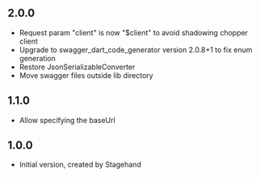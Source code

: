 ## 2.0.0

- Request param "client" is now "$client" to avoid shadowing chopper client
- Upgrade to swagger_dart_code_generator version 2.0.8+1 to fix enum generation
- Restore JsonSerializableConverter
- Move swagger files outside lib directory

## 1.1.0

- Allow specifying the baseUrl

## 1.0.0

- Initial version, created by Stagehand
